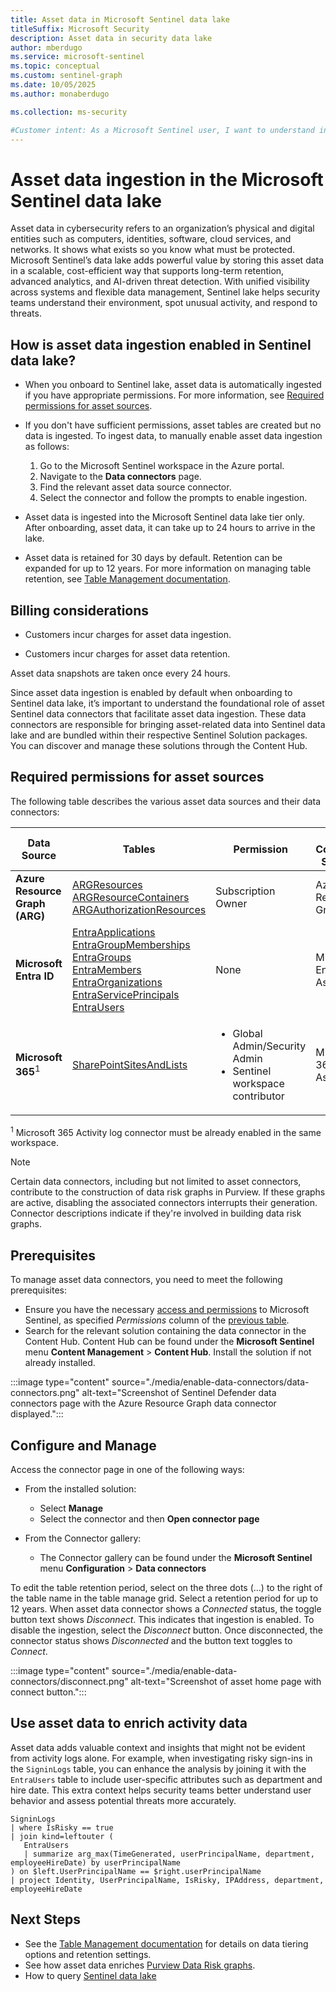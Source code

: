 ```yaml
---  
title: Asset data in Microsoft Sentinel data lake
titleSuffix: Microsoft Security  
description: Asset data in security data lake 
author: mberdugo  
ms.service: microsoft-sentinel  
ms.topic: conceptual
ms.custom: sentinel-graph
ms.date: 10/05/2025
ms.author: monaberdugo  

ms.collection: ms-security

#Customer intent: As a Microsoft Sentinel user, I want to understand ingestion oif asset data and analyze security-related data from various sources.
---
```


# Asset data ingestion in the Microsoft Sentinel data lake

Asset data in cybersecurity refers to an organization’s physical and digital entities such as computers, identities, software, cloud services, and networks. It shows what exists so you know what must be protected. Microsoft Sentinel’s data lake adds powerful value by storing this asset data in a scalable, cost-efficient way that supports long-term retention, advanced analytics, and AI-driven threat detection. With unified visibility across systems and flexible data management, Sentinel lake helps security teams understand their environment, spot unusual activity, and respond to threats.

## How is asset data ingestion enabled in Sentinel data lake?

* When you onboard to Sentinel lake, asset data is automatically ingested if you have appropriate permissions. For more information, see [Required permissions for asset sources](#required-permissions-for-asset-sources).

* If you don't have sufficient permissions, asset tables are created but no data is ingested. To ingest data, to manually enable asset data ingestion as follows:

  1. Go to the Microsoft Sentinel workspace in the Azure portal.
  1. Navigate to the **Data connectors** page.
  1. Find the relevant asset data source connector.
  1. Select the connector and follow the prompts to enable ingestion.

* Asset data is ingested into the Microsoft Sentinel data lake tier only. After onboarding, asset data, it can take up to 24 hours to arrive in the lake.

* Asset data is retained for 30 days by default. Retention can be expanded for up to 12 years. For more information on managing table retention, see [Table Management documentation](../manage-table-tiers-retention.md).

## Billing considerations

* Customers incur charges for asset data ingestion.

* Customers incur charges for asset data retention.

Asset data snapshots are taken once every 24 hours.

Since asset data ingestion is enabled by default when onboarding to Sentinel data lake, it’s important to understand the foundational role of asset Sentinel data connectors that facilitate asset data ingestion. These data connectors are responsible for bringing asset-related data into Sentinel data lake and are bundled within their respective Sentinel Solution packages. You can discover and manage these solutions through the Content Hub.

## Required permissions for asset sources

The following table describes the various asset data sources and their data connectors:

| Data Source | Tables | Permission | Data Connector Solution |
|-------------|--------|------------|------------------------|
| **Azure Resource Graph (ARG)** | [ARGResources](./asset-data-tables.md#argresources) <br> [ARGResourceContainers](./asset-data-tables.md#argresourcecontainers) <br> [ARGAuthorizationResources](./asset-data-tables.md#argauthorizationresources) | Subscription Owner | Azure Resource Graph  |
| **Microsoft Entra ID** | [EntraApplications](./asset-data-tables.md#entraapplications) <br> [EntraGroupMemberships](./asset-data-tables.md#entragroupmemberships) <br> [EntraGroups](./asset-data-tables.md#entragroups) <br> [EntraMembers](./asset-data-tables.md#entramembers) <br> [EntraOrganizations](./asset-data-tables.md#entraorganizations) <br> [EntraServicePrincipals](./asset-data-tables.md#entraserviceprincipals) <br> [EntraUsers](./asset-data-tables.md#entrausers) | None | Microsoft Entra ID Asset |
| **Microsoft 365**<sup>1</sup> | [SharePointSitesAndLists](./asset-data-tables.md#sharepointsitesandlists) | <ul> <li> Global Admin/Security Admin</li> <li> Sentinel workspace contributor</li> </ul> | Microsoft 365 Assets  |

<sup>1</sup> Microsoft 365 Activity log connector must be already enabled in the same workspace.

> [!NOTE]
> Certain data connectors, including but not limited to asset connectors, contribute to the construction of data risk graphs in Purview. If these graphs are active, disabling the associated connectors interrupts their generation. Connector descriptions indicate if they're involved in building data risk graphs.

## Prerequisites

To manage asset data connectors, you need to meet the following prerequisites:

* Ensure you have the necessary [access and permissions](../roles.md#roles-and-permissions-for-the-microsoft-sentinel-data-lake) to Microsoft Sentinel, as specified *Permissions* column of the [previous table](#required-permissions-for-asset-sources).
* Search for the relevant solution containing the data connector in the Content Hub. Content Hub can be found under the **Microsoft Sentinel** menu **Content Management** > **Content Hub**. Install the solution if not already installed.

:::image type="content" source="./media/enable-data-connectors/data-connectors.png" alt-text="Screenshot of Sentinel Defender data connectors page with the Azure Resource Graph data connector displayed.":::

## Configure and Manage

Access the connector page in one of the following ways:

* From the installed solution:
  * Select **Manage**
  * Select the connector and then **Open connector page**

* From the Connector gallery:
  * The Connector gallery can be found under the **Microsoft Sentinel** menu **Configuration** > **Data connectors**

To edit the table retention period, select on the three dots (…) to the right of the table name in the table manage grid. Select a retention period for up to 12 years.
When asset data connector shows a *Connected* status, the toggle button text shows *Disconnect*. This indicates that ingestion is enabled. To disable the ingestion, select the *Disconnect* button. Once disconnected, the connector status shows *Disconnected* and the button text toggles to *Connect*.

:::image type="content" source="./media/enable-data-connectors/disconnect.png" alt-text="Screenshot of asset home page with connect button.":::

## Use asset data to enrich activity data

Asset data adds valuable context and insights that might not be evident from activity logs alone.
For example, when investigating risky sign-ins in the `SigninLogs` table, you can enhance the analysis by joining it with the `EntraUsers` table to include user-specific attributes such as department and hire date. This extra context helps security teams better understand user behavior and assess potential threats more accurately.

```kql
SigninLogs
| where IsRisky == true
| join kind=leftouter (
   EntraUsers
   | summarize arg_max(TimeGenerated, userPrincipalName, department, employeeHireDate) by userPrincipalName
) on $left.UserPrincipalName == $right.userPrincipalName
| project Identity, UserPrincipalName, IsRisky, IPAddress, department, employeeHireDate
```

## Next Steps

* See the [Table Management documentation](./asset-data-tables.md) for details on data tiering options and retention settings.
* See how asset data enriches [Purview Data Risk graphs](/graph/security-datasecurityandgovernance-overview).
* How to query [Sentinel data lake](../datalake/sentinel-lake-overview.md#flexible-querying-with-kusto-query-language)
